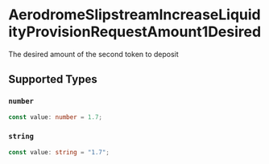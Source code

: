 # AerodromeSlipstreamIncreaseLiquidityProvisionRequestAmount1Desired

The desired amount of the second token to deposit


## Supported Types

### `number`

```typescript
const value: number = 1.7;
```

### `string`

```typescript
const value: string = "1.7";
```

